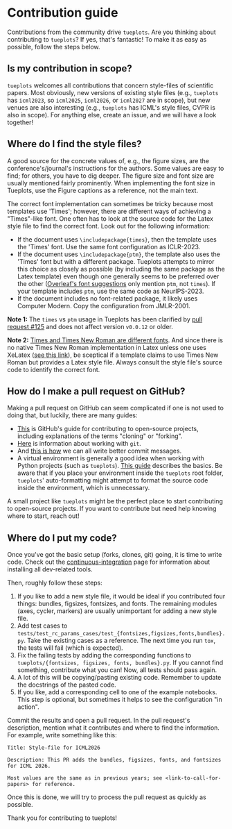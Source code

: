 # Contribution guide

Contributions from the community drive `tueplots`.
Are you thinking about contributing to `tueplots`?
If yes, that's fantastic!
To make it as easy as possible, follow the steps below.



## Is my contribution in scope?

`tueplots` welcomes all contributions that concern style-files of scientific papers.
Most obviously, new versions of existing style files (e.g., `tueplots` has `icml2023`, so `icml2025`, `icml2026`, or `icml2027` are in scope), but
new venues are also interesting (e.g., `tueplots` has ICML's style files, CVPR is also in scope).
For anything else, create an issue, and we will have a look together!

## Where do I find the style files?

A good source for the concrete values of, e.g., the figure sizes, are the conference's/journal's instructions for the authors.
Some values are easy to find; for others, you have to dig deeper.
The figure size and font size are usually mentioned fairly prominently.
When implementing the font size in Tueplots, use the Figure captions as a reference, not the main text.

The correct font implementation can sometimes be tricky because most templates use 'Times'; however, there are different ways of achieving a "Times"-like font.
One often has to look at the source code for the Latex style file to find the correct font.
Look out for the following information:

* If the document uses `\includepackage{times}`, then the template uses the 'Times' font. Use the same font configuration as ICLR-2023.
* If the document uses `\includepackage{ptm}`, the template also uses the 'Times' font but with a different package. Tueplots attempts to mirror this choice as closely as possible (by including the same package as the Latex template) even though one generally seems to be preferred over the other ([Overleaf's font suggestions](https://www.overleaf.com/learn/latex/Font_typefaces) only mention `ptm`, not `times`). If your template includes `ptm`, use the same code as NeurIPS-2023.
* If the document includes no font-related package, it likely uses Computer Modern. Copy the configuration from JMLR-2001.

**Note 1:**
The `times` vs `ptm` usage in Tueplots has been clarified by [pull request #125](https://github.com/pnkraemer/tueplots/pull/125) and does not affect version `v0.0.12` or older.

**Note 2:**
[Times and Times New Roman are different fonts](https://creativepro.com/times-roman-vs-times-new-roman/).
And since there is no native Times New Roman implementation in Latex unless one uses XeLatex ([see this link](https://tex.stackexchange.com/questions/153168/how-to-set-document-font-to-times-new-roman-by-command)), be sceptical if a template claims to use Times New Roman but provides a Latex style file.
Always consult the style file's source code to identify the correct font.




## How do I make a pull request on GitHub?
Making a pull request on GitHub can seem complicated if one is not used to doing that, but luckily, there are many guides:

- [This](https://docs.github.com/en/get-started/quickstart/contributing-to-projects) is GitHub's guide for contributing to open-source projects, including explanations of the terms "cloning" or "forking".
- [Here](https://docs.github.com/en/get-started/using-git) is information about working with `git`.
- And [this is how](https://www.freecodecamp.org/news/how-to-write-better-git-commit-messages/)  we can all write better commit messages.
- A virtual environment is generally a good idea when working with Python projects (such as `tueplots`). [This guide](https://realpython.com/python-virtual-environments-a-primer/) describes the basics. Be aware that if you place your environment inside the `tueplots` root folder, `tueplots`' auto-formatting might attempt to format the source code inside the environment, which is unnecessary.


A small project like `tueplots` might be the perfect place to start contributing to open-source projects.
If you want to contribute but need help knowing where to start, reach out!

## Where do I put my code?

Once you've got the basic setup (forks, clones, git) going, it is time to write code.
Check out the [continuous-integration](https://tueplots.readthedocs.io/en/latest/docs_dev/continuous_integration) page for information about installing all dev-related tools.


Then, roughly follow these steps:

1. If you like to add a new style file, it would be ideal if you contributed four things: bundles, figsizes, fontsizes, and fonts. The remaining modules (axes, cycler, markers) are usually unimportant for adding a new style file.
2. Add test cases to `tests/test_rc_params_cases/test_{fontsizes,figsizes,fonts,bundles}.py`. Take the existing cases as a reference. The next time you run `tox`, the tests will fail (which is expected).
3. Fix the failing tests by adding the corresponding functions to `tueplots/{fontsizes, figsizes, fonts, bundles}.py`. If you cannot find something, contribute what you can! Now, all tests should pass again.
4. A lot of this will be copying/pasting existing code. Remember to update the docstrings of the pasted code.
5. If you like, add a corresponding cell to one of the example notebooks. This step is optional, but sometimes it helps to see the configuration "in action".


Commit the results and open a pull request.
In the pull request's description, mention what it contributes and where to find the information. For example, write something like this:



    Title: Style-file for ICML2026

    Description: This PR adds the bundles, figsizes, fonts, and fontsizes for ICML 2026.

    Most values are the same as in previous years; see <link-to-call-for-papers> for reference.


Once this is done, we will try to process the pull request as quickly as possible.

Thank you for contributing to tueplots!

